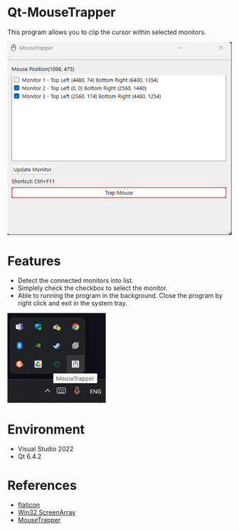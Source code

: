 # Qt-MouseTrapper

This program allows you to clip the cursor within selected monitors.

![demo_img1](/Img/img-1.png)

# Features

* Detect the connected monitors into list.
* Simplely check the checkbox to select the monitor.
* Able to running the program in the background. Close the program by right click and exit in the system tray.

![demo_img2](/Img/img-2.png)

# Environment

* Visual Studio 2022
* Qt 6.4.2

# References

* [flaticon](https://www.flaticon.com/free-icon/mouse_3249525?term=mouse&page=1&position=8&origin=search)
* [Win32 ScreenArray](https://gist.github.com/kaimingguo/f812ab420772c7f09e8bfd733c849345)
* [MouseTrapper](https://github.com/DreamyCecil/MouseTrapper)
